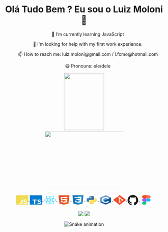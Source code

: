 
<div align = "center">
  <h1>Olá Tudo Bem ? Eu sou o Luiz Moloni👋</h1>
  <ul style = "list-style-type :none">
   <p> 🌱 I’m currently learning JavaScript  </p>
   <p> 🤔 I'm looking for help with my first work experience. </p>
   <p> 📫 How to reach me: luiz.moloni@gmail.com / l.fcmo@hotmail.com </p>
   <p> 😄 Pronouns: ele/dele </li>
  </ul>
</div>

<div align="center">
  <a href="https://github.com/FernandoGT3">
  <img height="180em" width="50%" src="https://github-readme-stats.vercel.app/api?username=FernandoGT3&show_icons=true&theme=midnight-purple&include_all_commits=true&count_private=true"/>
  <img height="180em" width="70%" src="https://github-readme-stats.vercel.app/api/top-langs/?username=FernandoGT3&langs_count=8)(https://github.com/FernandoGT3/github-readme-stats&theme=midnight-purple"/>
</div>

<div align="center", style="display: inline_block"><br>
  <img align="center" alt="JavaScript" height="30" width="40" src="https://raw.githubusercontent.com/devicons/devicon/master/icons/javascript/javascript-plain.svg">
  <img align="center" alt="TypeScript" height="30" width="40" src="https://raw.githubusercontent.com/devicons/devicon/master/icons/typescript/typescript-plain.svg">
  <img align="center" alt="ReactJs" height="30" width="40" src="https://raw.githubusercontent.com/devicons/devicon/master/icons/react/react-original.svg">
  <img align="center" alt="HTML" height="30" width="40" src="https://raw.githubusercontent.com/devicons/devicon/master/icons/html5/html5-original.svg">
  <img align="center" alt="CSS" height="30" width="40" src="https://raw.githubusercontent.com/devicons/devicon/master/icons/css3/css3-original.svg">
  <img align="center" alt="Python" height="30" width="40" src="https://raw.githubusercontent.com/devicons/devicon/master/icons/python/python-original.svg">
  <img align="center" alt="C" height="30" width="40" src="https://raw.githubusercontent.com/devicons/devicon/master/icons/c/c-original.svg">
  <img align="center" alt="Git" height="30" width="40" src="https://raw.githubusercontent.com/devicons/devicon/master/icons/git/git-original.svg">
  <img align="center" alt="GitHub" height="35" width="35" src="https://github.com/devicons/devicon/blob/master/icons/github/github-original.svg">
  <img align="center" alt="Figma" height="30" width="40" src="https://github.com/devicons/devicon/blob/master/icons/figma/figma-original.svg">
</div><br>
  
 <div align="center">
  <a href="https://www.instagram.com/luizao.moloni/" target="_blank"><img src="https://img.shields.io/badge/-Instagram-%23E4405F?style=for-the-badge&logo=instagram&logoColor=white" target="_blank"></a>
  <a href="https://www.linkedin.com/in/luiz-fernando-moloni-ab9021204/" target="_blank"><img src="https://img.shields.io/badge/-LinkedIn-%230077B5?style=for-the-badge&logo=linkedin&logoColor=white" target="_blank"></a> 
  
 <div align="center">
  
![Snake animation](https://github.com/FernandoGT3/FernandoGT3/blob/output/github-contribution-grid-snake.svg)
    
</div>
  
##
